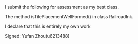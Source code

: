 I submit the following for assessment as my best class.

The method isTilePlacementWellFormed() in class RailroadInk.



I declare that this is entirely my own work


Signed: Yufan Zhou(u6213488)